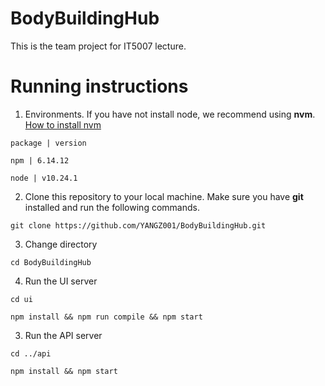 # BodyBuildingHub

This is the team project for IT5007 lecture.

# Running instructions

1. Environments. If you have not install node, we recommend using **nvm**. [How to install nvm](https://github.com/nvm-sh/nvm/tree/v0.39.1)

`package | version`

`npm | 6.14.12`

`node | v10.24.1`

2. Clone this repository to your local machine. Make sure you have **git** installed and run the following commands.

`git clone https://github.com/YANGZ001/BodyBuildingHub.git`

3. Change directory

`cd BodyBuildingHub`

4. Run the UI server

`cd ui`

`npm install && npm run compile && npm start`

3. Run the API server

`cd ../api`

`npm install && npm start`


